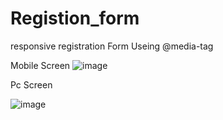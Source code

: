 # Registion_form

responsive registration Form Useing @media-tag 

Mobile Screen 
![image](https://user-images.githubusercontent.com/97376129/203491712-dbc7d96a-aa27-49bb-93e3-37071c0a4355.png)

Pc Screen

![image](https://user-images.githubusercontent.com/97376129/203492064-15ba8b93-b844-4c52-9a5c-aa8efca95568.png)
